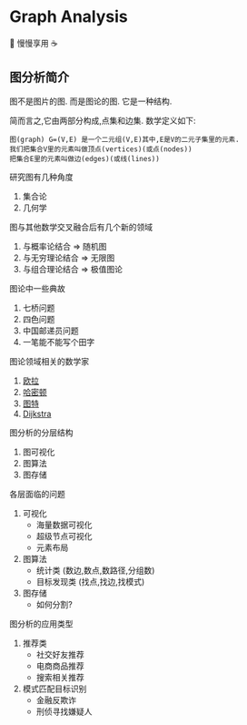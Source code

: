 # Graph Analysis
🎃 慢慢享用 ☕ 

## 图分析简介
图不是图片的图. 而是图论的图. 它是一种结构.

简而言之,它由两部分构成,点集和边集.
数学定义如下:
```
图(graph) G=(V,E) 是一个二元组(V,E)其中,E是V的二元子集里的元素.
我们把集合V里的元素叫做顶点(vertices)(或点(nodes))
把集合E里的元素叫做边(edges)(或线(lines))
```

研究图有几种角度
1. 集合论
2. 几何学

图与其他数学交叉融合后有几个新的领域
1. 与概率论结合 => 随机图
2. 与无穷理论结合 => 无限图
3. 与组合理论结合 => 极值图论

图论中一些典故
1. 七桥问题
2. 四色问题
3. 中国邮递员问题
4. 一笔能不能写个田字

图论领域相关的数学家
1. [欧拉](https://en.m.wikipedia.org/wiki/Leonhard_Euler)
2. [哈密顿](https://en.wikipedia.org/wiki/William_Rowan_Hamilton)
3. [图特](https://en.wikipedia.org/wiki/W._T._Tutte)
4. [Dijkstra](https://en.wikipedia.org/wiki/Edsger_W._Dijkstra)

图分析的分层结构
1. 图可视化
2. 图算法
3. 图存储

各层面临的问题
1. 可视化
    - 海量数据可视化
    - 超级节点可视化
    - 元素布局
2. 图算法
    - 统计类   (数边,数点,数路径,分组数)
    - 目标发现类 (找点,找边,找模式)
3. 图存储
    - 如何分割?

图分析的应用类型
1. 推荐类
    - 社交好友推荐
    - 电商商品推荐
    - 搜索相关推荐
2. 模式匹配目标识别
    - 金融反欺诈
    - 刑侦寻找嫌疑人

